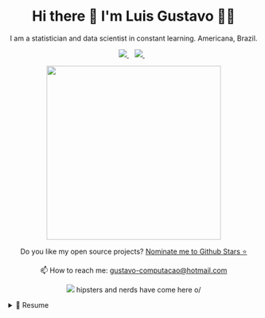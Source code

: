 <h1 align='center'>
  Hi there 👋 I'm Luis Gustavo 👨‍💻
</h1>

<p align='center'>
  I am a statistician and data scientist in constant learning. Americana, Brazil.
</p>



<p align='center'>

  <a href="https://www.linkedin.com/in/ericavnogueira-160835137/">
    <img src="https://img.shields.io/badge/linkedin-%230077B5.svg?&style=for-the-badge&logo=linkedin&logoColor=white" />
  </a>&nbsp;&nbsp;
  <a href="https://www.instagram.com/nog_erica/">
    <img src="https://img.shields.io/badge/instagram-%23E4405F.svg?&style=for-the-badge&logo=instagram&logoColor=white" />        
  </a>&nbsp;&nbsp;

</p>

<p align='center'>
  <a href="#"><img src="https://github-readme-stats.vercel.app/api?username=GustavoSantarosa&show_icons=true&count_private=true&theme=dark" width="350"></a>
</p>



<p align='center'>
  Do you like my open source projects? <a href='https://stars.github.com/nominate/'>Nominate me to Github Stars ⭐</a>
</p>

<!-- <details align='center'>
  <summary>:zap: My workspace specs</summary>
</details>-->

<p align='center'>
  📫 How to reach me: <a href='mailto:gustavo-computacao@hotmail.com'>gustavo-computacao@hotmail.com</a>
</p>
<p align='center'>
  <a href="#"><img src="https://badges.pufler.dev/visits/GustavoSantarosa/GustavoSantarosa"></a> hipsters and nerds have come here o/
</p>

<details>
  <summary>📃 Resume</summary>

## Education

- 📖 **Bacharel em Estatística**\
📆 2009 - 2014\
📍 **Universidade Federal de Rondônia** - Ji-Paraná, Brasil

- 📖 **Mestrado em Estatística**\
📆 2017 - 2019\
📍 **Universidade Federal de Pernambuco** - Recife, Brasil

- 📖 **Doutorado em Estatística**\
📆 2020 - 2024\(em andamento)
📍 **Universidade de São Paulo** - Piracicaba, Brasil

## Experience


- 👨‍💻 **Professora de ensino superior**\
📆 Agosto/2014 - Julho/2017\
📍 **Universidade Federal de Rondônia** - Ji-Paraná/RO, Brazil



<!--
**alexandresanlim/alexandresanlim** is a ✨ _special_ ✨ repository because its `README.md` (this file) appears on your GitHub profile.
Here are some ideas to get you started:
- 🔭 I’m currently working on ...
- 🌱 I’m currently learning ...
- 👯 I’m looking to collaborate on ...
- 🤔 I’m looking for help with ...
- 💬 Ask me about ...
- 📫 How to reach me: ...
- 😄 Pronouns: ...
- ⚡ Fun fact: ...
